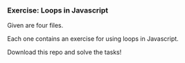 ### Exercise: Loops in Javascript

Given are four files.

Each one contains an exercise for using loops in Javascript.

Download this repo and solve the tasks!
